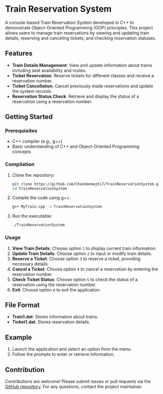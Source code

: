 # Train Reservation System

A console-based Train Reservation System developed in C++ to demonstrate Object-Oriented Programming (OOP) principles. This project allows users to manage train reservations by viewing and updating train details, reserving and canceling tickets, and checking reservation statuses.

## Features

- **Train Details Management**: View and update information about trains including seat availability and routes.
- **Ticket Reservation**: Reserve tickets for different classes and receive a reservation number.
- **Ticket Cancellation**: Cancel previously made reservations and update the system records.
- **Reservation Status Check**: Retrieve and display the status of a reservation using a reservation number.

## Getting Started

### Prerequisites

- C++ compiler (e.g., g++)
- Basic understanding of C++ and Object-Oriented Programming concepts

### Compilation

1. Clone the repository:

    ```bash
    git clone https://github.com/Chandanmajhi7/TrainReservationSystem.git
    cd TrainReservationSystem
    ```

2. Compile the code using g++:

    ```bash
    g++ MyTrain.cpp -o TrainReservationSystem
    ```

3. Run the executable:

    ```bash
    ./TrainReservationSystem
    ```

### Usage

1. **View Train Details**: Choose option `1` to display current train information.
2. **Update Train Details**: Choose option `2` to input or modify train details.
3. **Reserve a Ticket**: Choose option `3` to reserve a ticket, providing necessary details.
4. **Cancel a Ticket**: Choose option `4` to cancel a reservation by entering the reservation number.
5. **Check Ticket Status**: Choose option `5` to check the status of a reservation using the reservation number.
6. **Exit**: Choose option `6` to exit the application.

## File Format

- **Train1.dat**: Stores information about trains.
- **Ticket1.dat**: Stores reservation details.

## Example

1. Launch the application and select an option from the menu.
2. Follow the prompts to enter or retrieve information.

## Contribution

Contributions are welcome! Please submit issues or pull requests via the [GitHub repository](https://github.com/Chandanmajhi7/TrainReservationSystem). For any questions, contact the project maintainer.


